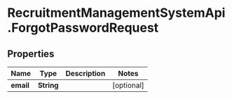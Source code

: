 # RecruitmentManagementSystemApi.ForgotPasswordRequest

## Properties

Name | Type | Description | Notes
------------ | ------------- | ------------- | -------------
**email** | **String** |  | [optional] 


